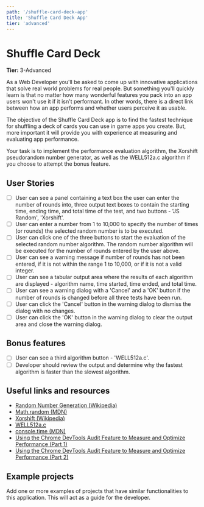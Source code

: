 ```yaml
---
path: '/shuffle-card-deck-app'
title: 'Shuffle Card Deck App'
tier: 'advanced'
---
```


# Shuffle Card Deck

**Tier:** 3-Advanced

As a Web Developer you'll be asked to come up with innovative applications that
solve real world problems for real people. But something you'll quickly learn
is that no matter how many wonderful features you pack into an app users won't
use it if it isn't performant. In other words, there is a direct link between
how an app performs and whether users perceive it as usable.

The objective of the Shuffle Card Deck app is to find the fastest technique for
shuffling a deck of cards you can use in game apps you create. But, more
important it will provide you with experience at measuring and evaluating app
performance.

Your task is to implement the performance evaluation algorithm, the Xorshift
pseudorandom number generator, as well as the WELL512a.c algorithm if you
choose to attempt the bonus feature.

## User Stories

- [ ] User can see a panel containing a text box the user can enter the
      number of rounds into, three output text boxes to contain the starting time,
      ending time, and total time of the test, and two buttons - 'JS Random',
      'Xorshift'.
- [ ] User can enter a number from 1 to 10,000 to specify the number of
      times (or rounds) the selected random number is to be executed.
- [ ] User can click one of the three buttons to start the evaluation of the
      selected random number algorithm. The random number algorithm will be executed
      for the number of rounds entered by the user above.
- [ ] User can see a warning message if number of rounds has not been entered,
      if it is not within the range 1 to 10,000, or if it is not a valid integer.
- [ ] User can see a tabular output area where the results of each algorithm
      are displayed - algorithm name, time started, time ended, and total time.
- [ ] User can see a warning dialog with a 'Cancel' and a 'OK' button if the
      number of rounds is changed before all three tests have been run.
- [ ] User can click the 'Cancel' button in the warning dialog to dismiss
      the dialog with no changes.
- [ ] User can click the 'OK' button in the warning dialog to clear the
      output area and close the warning dialog.

## Bonus features

- [ ] User can see a third algorithm button - 'WELL512a.c'.
- [ ] Developer should review the output and determine why the fastest
      algorithm is faster than the slowest algorithm.

## Useful links and resources

- [Random Number Generation (Wikipedia)](https://en.wikipedia.org/wiki/Random_number_generation)
- [Math.random (MDN)](https://developer.mozilla.org/en-US/docs/Web/JavaScript/Reference/Global_Objects/Math/random)
- [Xorshift (Wikipedia)](https://en.wikipedia.org/wiki/Xorshift)
- [WELL512a.c](http://www.iro.umontreal.ca/~panneton/well/WELL512a.c)
- [console.time (MDN)](https://developer.mozilla.org/en-US/docs/Web/API/Console/time)
- [Using the Chrome DevTools Audit Feature to Measure and Optimize Performance (Part 1)](https://medium.com/chingu/using-the-chrome-devtools-audit-feature-to-measure-and-optimize-performance-part-1-868a20bbfde8)
- [Using the Chrome DevTools Audit Feature to Measure and Optimize Performance (Part 2)](https://medium.com/chingu/using-the-chrome-devtools-audit-feature-to-measure-and-optimize-performance-part-2-af4a78bc6cf0)

## Example projects

Add one or more examples of projects that have similar functionalities to this application. This will act as a guide for the developer.
